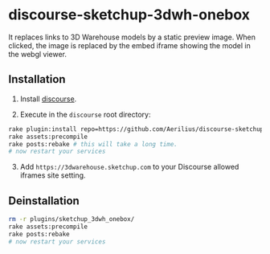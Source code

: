 discourse-sketchup-3dwh-onebox
=====================

It replaces links to 3D Warehouse models by a static preview image. 
When clicked, the image is replaced by the embed iframe showing the model in the webgl viewer.

## Installation

1. Install [discourse](https://github.com/discourse/discourse/blob/master/docs/DEVELOPER-ADVANCED.md).

2. Execute in the `discourse` root directory:

```bash
rake plugin:install repo=https://github.com/Aerilius/discourse-sketchup-3dwh-onebox.git name=sketchup_3dwh_onebox
rake assets:precompile
rake posts:rebake # this will take a long time.
# now restart your services
```

3. Add `https://3dwarehouse.sketchup.com` to your Discourse allowed iframes site setting.

## Deinstallation

```bash
rm -r plugins/sketchup_3dwh_onebox/
rake assets:precompile
rake posts:rebake
# now restart your services
```
